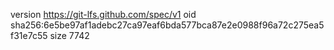 version https://git-lfs.github.com/spec/v1
oid sha256:6e5be97af1adebc27ca97eaf6bda577bca87e2e0988f96a72c275ea5f31e7c55
size 7742
